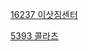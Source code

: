 [16237 이삿짐센터](https://www.acmicpc.net/problem/16237)

[5393 콜라츠](https://www.acmicpc.net/problem/5393)